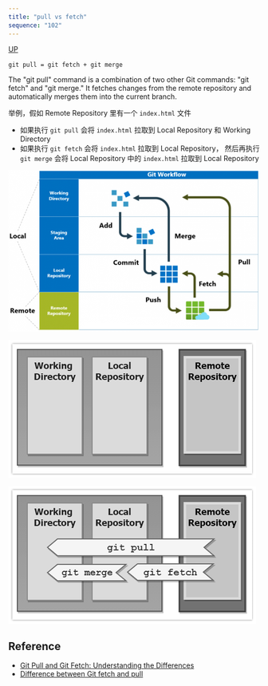 ```yaml
---
title: "pull vs fetch"
sequence: "102"
---
```


[UP](/git/git-index.html)


```text
git pull = git fetch + git merge
```

The "git pull" command is a combination of two other Git commands: "git fetch" and "git merge."
It fetches changes from the remote repository and automatically merges them into the current branch.

举例，假如 Remote Repository 里有一个 `index.html` 文件

- 如果执行 `git pull` 会将 `index.html` 拉取到 Local Repository 和 Working Directory
- 如果执行 `git fetch` 会将 `index.html` 拉取到 Local Repository，
  然后再执行 `git merge` 会将 Local Repository 中的 `index.html` 拉取到 Local Repository

![](/assets/images/git/workflow/git-workflow.png)

![](/assets/images/git/vs/git-fetch-vs-merge.gif)

![](/assets/images/git/vs/git-fetch-vs-merge-2.gif)


## Reference

- [Git Pull and Git Fetch: Understanding the Differences](https://www.linkedin.com/pulse/git-pull-fetch-understanding-differences-your-devops-guide/)
- [Difference between Git fetch and pull](https://www.theserverside.com/blog/Coffee-Talk-Java-News-Stories-and-Opinions/Git-pull-vs-fetch-Whats-the-difference)
